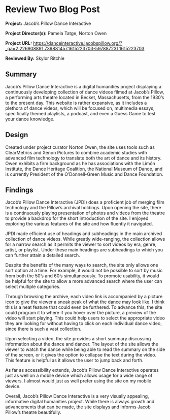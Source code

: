 # Review Two Blog Post

**Project:**
Jacob’s Pillow Dance Interactive

**Project Director(s):**
Pamela Tatge, Norton Owen

**Project URL:**
https://danceinteractive.jacobspillow.org/?_ga=2.226908891.739881457.1615223703-597887231.1615223703 

**Reviewed By:**
Skylor Ritchie

## Summary
Jacob’s Pillow Dance Interactive is a digital humanities project displaying a continuously developing collection of dance videos filmed at Jacob’s Pillow, a performing arts theatre located in Becket, Massachusetts, from the 1930’s to the present day. This website is rather expansive, as it includes a plethora of dance videos, which will be focused on, multimedia essays, specifically themed playlists, a podcast, and even a Guess Game to test your dance knowledge.

## Design
Created under project curator Norton Owen, the site uses tools such as ClearMetrics and Xenon Pictures to combine academic studies with advanced film technology to translate both the art of dance and its history. Owen exhibits a firm background as he has associations with the Limón Institute, the Dance Heritage Coalition, the National Museum of Dance, and is currently President of the O’Donnell-Green Music and Dance Foundation.

## Findings
Jacob’s Pillow Dance Interactive (JPDI) does a proficient job of merging film technology and the Pillow’s archival holdings. Upon opening the site, there is a continuously playing presentation of photos and videos from the theatre to provide a backdrop for the short introduction of the site. I enjoyed exploring the various features of the site and how fluently it navigated. 

JPDI made efficient use of headings and subheadings in the main archived collection of dance videos. While greatly wide-ranging, the collection allows for a narrow search as it permits the viewer to sort videos by era, genre, artist, or playlist. Under these main headings are subheadings to which you can further attain a detailed search.

Despite the benefits of the many ways to search, the site only allows one sort option at a time. For example, it would not be possible to sort by music from both the 50’s and 60’s simultaneously. To promote usability, it would be helpful for the site to allow a more advanced search where the user can select multiple categories.

Through browsing the archive, each video link is accompanied by a picture icon to give the viewer a sneak peak of what the dance may look like. I think this is a neat feature that could even be furthered. To advance this, the site could program it to where if you hover over the picture, a preview of the video will start playing. This could help users to select the appropriate video they are looking for without having to click on each individual dance video, since there is such a vast collection.

Upon selecting a video, the site provides a short summary discussing information about the dance and dancer. The layout of the site allows the viewer to watch the dance while being able to read the summary on the side of the screen, or it gives the option to collapse the text during the video. This feature is helpful as it allows the user to jump back and forth.

As far as accessibility extends, Jacob’s Pillow Dance Interactive operates just as well on a mobile device which allows usage for a wide range of viewers. I almost would just as well prefer using the site on my mobile device.

Overall, Jacob’s Pillow Dance Interactive is a very visually appealing, informative digital humanities project. While there is always growth and advancements that can be made, the site displays and informs Jacob Pillow’s theatre beautifully.

